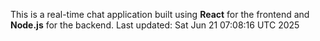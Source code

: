 This is a real-time chat application built using **React** for the frontend and **Node.js** for the backend.
Last updated: Sat Jun 21 07:08:16 UTC 2025
